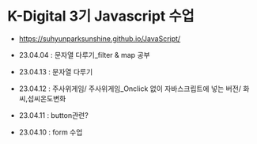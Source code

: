 # K-Digital 3기 Javascript 수업
+ https://suhyunparksunshine.github.io/JavaScript/

+ 23.04.04 : 문자열 다루기_filter & map 공부
+ 23.04.13 : 문자열 다루기
+ 23.04.12 : 주사위게임/ 주사위게임_Onclick 없이 자바스크립트에 넣는 버전/ 화씨,섭씨온도변화
+ 23.04.11 : button관련?
+ 23.04.10 : form 수업
